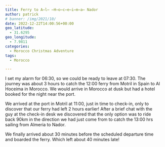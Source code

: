 ```yaml
---
title: Ferry to A̶l̶ ̶H̶o̶c̶e̶i̶m̶a̶ Nador
author: patrick
# banner: /img/2021/10/
date: 2022-12-22T14:00:56+00:00
geo_latitude:
  - 31.6295
geo_longitude:
  - 7.9811
categories:
  - Morocco Christmas Adventure
tags:
  - Morocco

---
```


I set my alarm for 06:30, so we could be ready to leave at 07:30. The journey was about 3 hours to catch the 12:00 ferry from Motril in Spain to Al Hoceima in Morocco. We would arrive in Morocco at dusk but had a hotel booked for the night near the port. 

We arrived at the port in Motril at 11:00, just in time to check-in, only to discover that our ferry had left 2 hours earlier! After a brief chat with the guy at the check-in desk we discovered that the only option was to ride back 90km in the direction we had just come from to catch the 13:00 hrs sailing from Almeria to Nador. 

We finally arrived about 30 minutes before the scheduled departure time and boarded the ferry. Which left about 40 minutes late!
